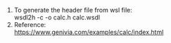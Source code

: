 1. To generate the header file from wsl file:  
    wsdl2h -c -o calc.h calc.wsdl  
2. Reference:  
    https://www.genivia.com/examples/calc/index.html  
